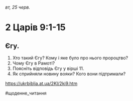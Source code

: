 
_вт, 25 черв._

# 2 Царів 9:1-15

## Єгу.
1. Хто такий Єгу? Кому і яке було про нього пророцтво?
2. Чому Єгу в Рамоті?
3. Поясніть відповідь Єгу у вірші 11.
4. Як сприйняли новину вояки? Кого вони підтримали?

https://ukrbiblia.at.ua/2KI/2ki9.htm 

#щоденне_читання
